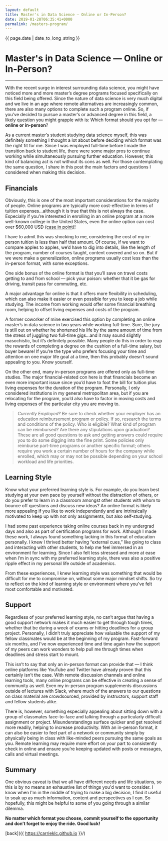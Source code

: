 ```yaml
---
layout: default
title: Master's in Data Science — Online or In-Person?
date: 2019-01-28T06:35:41+0000
permalink: /masters-program/
---
```


{{ page.date | date_to_long_string }}
# Master's in Data Science — Online or In-Person?
---

With the recent surge in interest surrounding data science, you might have noticed more and more master’s degree programs focused specifically on this field being offered. Since the nature of data science is very much digital and we live in an age where remote alternatives are increasingly common, there are also many options to complete such a program online. So, if you’ve decided to pursue a master’s or advanced degree in this field, a likely question you might grapple with is: Which format should you opt for &mdash; **online or in-person**?

As a current master’s student studying data science myself, this was definitely something I thought a lot about before deciding which format was the right fit for me. Since I was employed full-time before I made the transition back to student life, there were some major pros to continue working while simultaneously pursuing further education. However, this kind of balancing act is not without its cons as well. For those contemplating the same question, I share in this post the main factors and questions I considered when making this decision.

## Financials

Obviously, this is one of the most important considerations for the majority of people. Online programs are typically more cost-effective in terms of tuition expenses...although it is true that this is not always the case. Especially if you’re interested in enrolling in an online program at a more well-known college in the United States, even the online option can cost over $60,000 USD [(case in point)](https://datascience.berkeley.edu/admissions/tuition-and-financial-aid/)!

I have to admit this was shocking to me, considering the cost of my in-person tuition is less than half that amount. Of course, if we want to compare apples to apples, we’d have to dig into details, like the length of the program, number of courses taught, content covered and so on. But if we were make a generalization, online programs usually cost less than the in-person format, with some exceptions.

One side bonus of the online format is that you’ll save on travel costs getting to and from school &mdash; pick your poison: whether that it be gas for driving, transit pass for commuting, etc.

A major advantage for online is that it offers more flexibility in scheduling, which can also make it easier or even possible for you to keep a job while studying. The income from working would offer some financial breathing room, helping to offset living expenses and costs of the program.

A former coworker of mine exercised this option by completing an online master’s in data science in two years while working full-time. Sure, the jury is still out on whether he shortened his life by the same amount of time from the stress of juggling two full-time gigs...and it may sound slightly masochistic, but it’s definitely possible. Many people do this in order to reap the rewards of completing a degree on the cushion of a full-time salary, but buyer beware! If you’re the type who prefers focusing your time and attention on one major life goal at a time, then this probably doesn’t sound appealing to you. Know yourself.

On the other end, many in-person programs are offered only as full-time studies. The major financial-related con here is that financials become an even more important issue since you’d have to foot the bill for tuition plus living expenses for the duration of the program. Personally, I only considered institutions in my general metropolitan area, but if you are relocating for the program, you’d also have to factor in moving costs and living expenses of the particular city you are moving to.

>_Currently Employed?_
Be sure to check whether your employer has an education reimbursement program or policy. If so, research the terms and conditions of the policy. Who is eligible? What kind of program can be reimbursed? Are there any stipulations upon graduation? These are all good questions to ask and getting answers could require you to do some digging into the fine print. Some policies only reimburse part-time programs or another specific format; others require you work a certain number of hours for the company while enrolled, which may or may not be possible depending on your school workload and life priorities.

## Learning Style
Know what your preferred learning style is. For example, do you learn best studying at your own pace by yourself without the distraction of others, or do you prefer to learn in a classroom amongst other students with whom to bounce off questions and discuss new ideas? An online format is likely more appealing if you like to work independently and are intrinsically motivated to keep up with not only assignments, but also self-studying.

I had some past experience taking online courses back in my undergrad days and also as part of certification programs for work. Although I made these work, I always found something lacking in this format of education personally. I knew I thrived better having “external cues,” like going to class and interacting with other students, to help me feel immersed in an environment for learning. Since I also felt less stressed and more at ease when I’m in sync with my preferred learning style, there was also a positive ripple effect in my personal life outside of academics.

From these experiences, I knew learning style was something that would be difficult for me to compromise on, without some major mindset shifts. So try to reflect on the kind of learning style or environment where you’ve felt most comfortable and motivated.

## Support
Regardless of your preferred learning style, no can’t argue that having a good support network makes it much easier to get through tough times, whether that be during a week of exams or hitting deadlines for a group project. Personally, I didn’t truly appreciate how valuable the support of my fellow classmates would be at the beginning of my program. Fast-forward six months, and I’ve now experienced time and time again how the support of my peers can work wonders to help pull me through times when deadlines and stress start to mount.

This isn’t to say that only an in-person format can provide that &mdash; I think online platforms like YouTube and Twitter have already proven that this certainly isn’t the case. With remote discussion channels and online learning tools, many online programs can be effective in creating a sense of community as well. Even my in-person program supplements discussions outside of lectures with Slack, where much of the answers to our questions on class material are crowdsourced, provided by instructors, support staff and fellow students alike.

There is, however, something especially appealing about sitting down with a group of classmates face-to-face and talking through a particularly difficult assignment or project. Misunderstandings surface quicker and get resolved more readily, helping to increase productivity. With an in-person format, it can also be easier to feel part of a network or community simply by physically being in class with like-minded peers pursuing the same goals as you. Remote learning may require more effort on your part to consistently check in online and ensure you’re keeping updated with posts or messages, calls and virtual meetings.

## Summary
One obvious caveat is that we all have different needs and life situations, so this is by no means an exhaustive list of things you'd want to consider. I know when I'm in the middle of trying to make a big decision, I find it useful to soak up as much information, content and perspectives as I can. So hopefully, this might be helpful to some of you going through a similar dilemma.

**No matter which format you choose, commit yourself to the opportunity and don’t forget to enjoy the ride. Good luck!**

[back]({{ https://carrieklc.github.io }}/)
